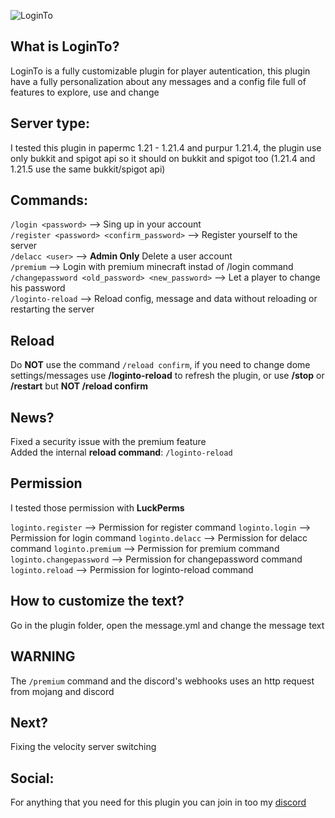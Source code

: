![LoginTo](https://cdn.modrinth.com/data/cached_images/9d4250ca2166d5977633f4c456472eb6e43a178a.png)

## **What is LoginTo?**
  LoginTo is a fully customizable plugin for player autentication, this plugin have a fully personalization about any messages and a config file full of features to explore, use and change

## **Server type:**
  I tested this plugin in papermc 1.21 - 1.21.4 and purpur 1.21.4, the plugin use only bukkit and spigot api so it should on bukkit and spigot too
  (1.21.4 and 1.21.5 use the same bukkit/spigot api)

## **Commands:**
  ``/login <password>`` --> Sing up in your account<br>
  ``/register <password> <confirm_password>`` --> Register yourself to the server<br>
  ``/delacc <user>`` --> **Admin Only**  Delete a user account <br>
  ``/premium`` --> Login with premium minecraft instad of /login command<br>
  ``/changepassword <old_password> <new_password>`` --> Let a player to change his password<br>
  ``/loginto-reload`` --> Reload config, message and data without reloading or restarting the server<br>

## **Reload**
Do **NOT** use the command ``/reload confirm``, if you need to change dome settings/messages use **/loginto-reload** to refresh the plugin, or use **/stop** or **/restart** but **NOT /reload confirm**

## **News?**
Fixed a security issue with the premium feature <br>
Added the internal **reload command**: ``/loginto-reload``

## **Permission**
I tested those permission with **LuckPerms**

``loginto.register`` --> Permission for register command
``loginto.login`` --> Permission for login command
``loginto.delacc`` --> Permission for delacc command
``loginto.premium`` --> Permission for premium command
``loginto.changepassword`` --> Permission for changepassword command<br>
``loginto.reload`` --> Permission for loginto-reload command<br>


## **How to customize the text?**
  Go in the plugin folder, open the message.yml and change the message text

## **WARNING**
  The ``/premium`` command and the discord's webhooks uses an http request from mojang and discord

## **Next?**
  Fixing the velocity server switching
  
## **Social:**
  For anything that you need for this plugin you can join in too my [discord](https://discord.gg/Qmr22aaf4n)
